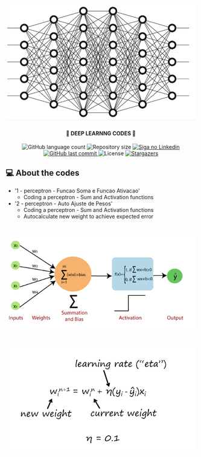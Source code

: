 <h1 align="center">
    <img alt="DEEP LEARNING CODES" title="#DEEPLEARNING" src="./assets/banner.png" width=800/>
</h1>

<h4 align="center"> 
	🚧 DEEP LEARNNG CODES 🚀
</h4>

<p align="center">
  <img alt="GitHub language count" src="https://img.shields.io/github/languages/count/emersonrafaels/machine_learning?color=%2304D361">

  <img alt="Repository size" src="https://img.shields.io/github/repo-size/emersonrafaels/machine_learning">

  	
  <a href="https://www.linkedin.com/in/emerson-rafael/">
    <img alt="Siga no Linkedin" src="https://img.shields.io/badge/LinkedIn-0077B5?style=for-the-badge&logo=linkedin&logoColor=white">
  </a>
	
  
  <a href="https://github.com/emersonrafaels/machine_learning/commits/main">
    <img alt="GitHub last commit" src="https://img.shields.io/github/last-commit/emersonrafaels/machine_learning">
  </a>

  <img alt="License" src="https://img.shields.io/badge/license-MIT-brightgreen">
   <a href="https://github.com/emersonrafaels/machine_learning/stargazers">
    <img alt="Stargazers" src="https://img.shields.io/github/stars/emersonrafaels/machine_learning?style=social">
  </a>
</p>


## 💻 About the codes

- '1 - perceptron - Funcao Soma e Funcao Ativacao'
    - Coding a perceptron - Sum and Activation functions
- '2 - perceptron - Auto Ajuste de Pesos'
    - Coding a perceptron - Sum and Activation functions 
    - Autocalculate new weight to achieve expected error
    
<h1 align="center">
    <img alt="SINGLE_LAYER_PERCEPTRON" src="./assets/SINGLE_LAYER_PERCEPTRON.png" width=800/>
</h1>

<h1 align="center">
    <img alt="SINGLE_LAYER_PERCEPTRON_WEIGHT_UPDATE" src="./assets/SINGLE_LAYER_PERCEPTRON_WEIGHT_UPDATE.jpg" width=800/>
</h1>
